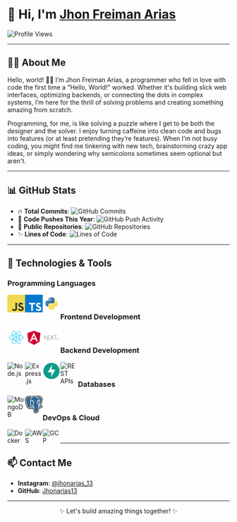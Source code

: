 # 👋 Hi, I'm [Jhon Freiman Arias](https://www.instagram.com/jhonarias_13/) 

<p align="left">
  <img src="https://komarev.com/ghpvc/?username=Jhonarias13&label=Profile%20views&color=0079d6&style=flat" alt="Profile Views" />
</p>

---

## 👨‍💻 About Me

Hello, world! 👨‍💻 I’m Jhon Freiman Arias, a programmer who fell in love with code the first time a "Hello, World!" worked. Whether it's building slick web interfaces, optimizing backends, or connecting the dots in complex systems, I’m here for the thrill of solving problems and creating something amazing from scratch.

Programming, for me, is like solving a puzzle where I get to be both the designer and the solver. I enjoy turning caffeine into clean code and bugs into features (or at least pretending they’re features). When I’m not busy coding, you might find me tinkering with new tech, brainstorming crazy app ideas, or simply wondering why semicolons sometimes seem optional but aren't.

---

## 📊 GitHub Stats

- 🔥 **Total Commits**: ![GitHub Commits](https://img.shields.io/github/commit-activity/y/Jhonarias13/Jhonarias13?style=flat-square&color=blue)
- 🚀 **Code Pushes This Year**: ![GitHub Push Activity](https://img.shields.io/github/commit-activity/y/Jhonarias13?label=Pushes&color=brightgreen)
- 📂 **Public Repositories**: ![GitHub Repositories](https://img.shields.io/github/repos/Jhonarias13?style=flat-square&color=orange)
- ✨ **Lines of Code**: ![Lines of Code](https://img.shields.io/tokei/lines/github/Jhonarias13?style=flat-square&color=purple)

---

## 🚀 Technologies & Tools

### Programming Languages
<img align="left" alt="JavaScript" width="40px" src="https://raw.githubusercontent.com/github/explore/master/topics/javascript/javascript.png" />
<img align="left" alt="TypeScript" width="40px" src="https://raw.githubusercontent.com/github/explore/master/topics/typescript/typescript.png" />
<img align="left" alt="Python" width="40px" src="https://raw.githubusercontent.com/github/explore/master/topics/python/python.png" />
<br>

### Frontend Development
<img align="left" alt="React" width="40px" src="https://raw.githubusercontent.com/github/explore/master/topics/react/react.png" />
<img align="left" alt="Angular" width="40px" src="https://raw.githubusercontent.com/github/explore/master/topics/angular/angular.png" />
<img align="left" alt="Next.js" width="40px" src="https://raw.githubusercontent.com/github/explore/master/topics/nextjs/nextjs.png" />
<br>

### Backend Development
<img align="left" alt="Node.js" width="40px" src="https://user-images.githubusercontent.com/25181517/183568594-85e280a7-0d7e-4d1a-9028-c8c2209e073c.png" />
<img align="left" alt="Express.js" width="40px" src="https://user-images.githubusercontent.com/25181517/183859966-a3462d8d-1bc7-4880-b353-e2cbed900ed6.png" />
<img align="left" alt="FastAPI" width="40px" src="https://raw.githubusercontent.com/github/explore/master/topics/fastapi/fastapi.png" />
<img align="left" alt="REST APIs" width="40px" src="https://user-images.githubusercontent.com/25181517/192107858-fe19f043-c502-4009-8c47-476fc89718ad.png" />
<br>

### Databases
<img align="left" alt="MongoDB" width="40px" src="https://user-images.githubusercontent.com/25181517/182884177-d48a8579-2cd0-447a-b9a6-ffc7cb02560e.png" />
<img align="left" alt="PostgreSQL" width="40px" src="https://raw.githubusercontent.com/github/explore/master/topics/postgresql/postgresql.png" />
<br>

### DevOps & Cloud
<img align="left" alt="Docker" width="40px" src="https://user-images.githubusercontent.com/25181517/117207330-263ba280-adf4-11eb-9b97-0ac5b40bc3be.png" />
<img align="left" alt="AWS" width="40px" src="https://user-images.githubusercontent.com/25181517/183896132-54262f2e-6d98-41e3-8888-e40ab5a17326.png" />
<img align="left" alt="GCP" width="40px" src="https://user-images.githubusercontent.com/25181517/183911547-990692bc-8411-4878-99a0-43506cdb69cf.png" />
<br>

---

## 📫 Contact Me

- **Instagram**: [@jhonarias_13](https://www.instagram.com/jhonarias_13/)
- **GitHub**: [Jhonarias13](https://github.com/Jhonarias13)

---

<p align="center">✨ Let's build amazing things together! ✨</p>
